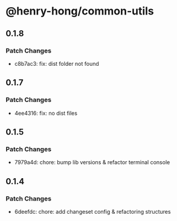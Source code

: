 # @henry-hong/common-utils

## 0.1.8

### Patch Changes

- c8b7ac3: fix: dist folder not found

## 0.1.7

### Patch Changes

- 4ee4316: fix: no dist files

## 0.1.5

### Patch Changes

- 7979a4d: chore: bump lib versions & refactor terminal console

## 0.1.4

### Patch Changes

- 6deefdc: chore: add changeset config & refactoring structures
